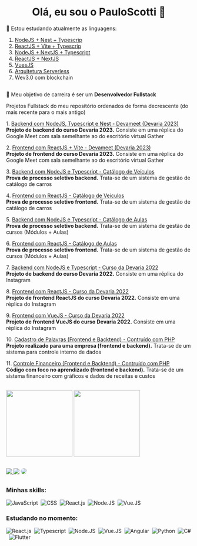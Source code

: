 <h1 align="center"> Olá, eu sou o PauloScotti 👋</h1>


🌱 Estou estudando atualmente as linguagens:

1. <a href="https://github.com/PauloScotti/devameet-nest-js">NodeJS + Nest + Typescrip</a>
1. <a href="https://github.com/PauloScotti/devameet-react-js">ReactJS + Vite + Typescrip</a>
1. <a href="https://github.com/PauloScotti/app-catalogo-veiculos-nodejs">NodeJS + NextJS + Typescript</a>
1. <a href="https://github.com/PauloScotti/app-catalogo-veiculos-reactjs">ReactJS + NextJS</a>
1. <a href="https://github.com/PauloScotti/devagram-vue-js">VuesJS</a>
1. <a href="https://github.com/PauloScotti/sls-devagram-typescript">Arquitetura Serverless</a>
1. Wev3.0 com blockchain

##

💬 Meu objetivo de carreira é ser um <strong>Desenvolvedor Fullstack</strong>

Projetos Fullstack do meu repositório ordenados de forma decrescente (do mais recente para o mais antigo)
<p>1. <a href="https://github.com/PauloScotti/devameet-nest-js">Backend com NodeJS, Typescript e Nest - Devameet (Devaria 2023)</a>
<br /><strong>Projeto de backend do curso Devaria 2023.</strong> Consiste em uma réplica do Google Meet com sala semelhante ao do escritório virtual Gather</p>
<p>2. <a href="https://github.com/PauloScotti/devameet-react-js">Frontend com ReactJS + Vite - Devameet (Devaria 2023)</a>
<br /><strong>Projeto de frontend do curso Devaria 2023.</strong> Consiste em uma réplica do Google Meet com sala semelhante ao do escritório virtual Gather</p>
<p>3. <a href="https://github.com/PauloScotti/app-catalogo-veiculos-nodejs">Backend com NodeJS e Typescript - Catálogo de Veículos</a>
<br /><strong>Prova de processo seletivo backend.</strong> Trata-se de um sistema de gestão de catálogo de carros</p>
<p>4. <a href="https://github.com/PauloScotti/app-catalogo-veiculos-reactjs">Frontend com ReactJS - Catálogo de Veículos</a>
<br /><strong>Prova de processo seletivo frontend.</strong> Trata-se de um sistema de gestão de catálogo de carros</p>
<p>5. <a href="https://github.com/PauloScotti/app-catalogo-aulas">Backend com NodeJS e Typescript - Catálogo de Aulas</a>
<br /><strong>Prova de processo seletivo backend.</strong> Trata-se de um sistema de gestão de cursos (Módulos + Aulas)</p>
<p>6. <a href="https://github.com/PauloScotti/app-catalogo-aulas-font">Frontend com ReactJS - Catálogo de Aulas</a>
<br /><strong>Prova de processo seletivo frontend.</strong> Trata-se de um sistema de gestão de cursos (Módulos + Aulas)</p>
<p>7. <a href="https://github.com/PauloScotti/devagram-nextjs">Backend com NodeJS e Typescript - Curso da Devaria 2022</a>
<br /><strong>Projeto de backend do curso Devaria 2022.</strong> Consiste em uma réplica do Instagram</p>
<p>8. <a href="https://github.com/PauloScotti/devagram-react">Frontend com ReactJS - Curso da Devaria 2022</a>
<br /><strong>Projeto de frontend ReactJS do curso Devaria 2022.</strong> Consiste em uma réplica do Instagram</p>
<p>9. <a href="https://github.com/PauloScotti/devagram-vue-js">Frontend com VueJS - Curso da Devaria 2022</a>
<br /><strong>Projeto de frontend VueJS do curso Devaria 2022.</strong> Consiste em uma réplica do Instagram</p>
<p>10. <a href="https://github.com/PauloScotti/controle_de_palavras">Cadastro de Palavras (Frontend e Backtend) - Contruído com PHP</a>
<br /><strong>Projeto realizado para uma empresa (frontend e backend).</strong> Trata-se de um sistema para controle interno de dados</p>
<p>11. <a href="https://github.com/PauloScotti/ControleFinanceiro">Controle Financeiro (Frontend e Backtend) - Contruído com PHP</a>
<br /><strong>Código com foco no aprendizado (frontend e backend).</strong> Trata-se de um sistema financeiro com gráficos e dados de receitas e custos</p>

##

<div>
  <img height="180em" src="https://github-readme-stats.vercel.app/api?username=PauloScotti&theme=algolia&show_icons=true" />
  <img height="180em" src="https://github-readme-stats.vercel.app/api/top-langs/?username=PauloScotti&theme=algolia" />
</div>

##

<div>
<a href="https://instagram.com/paulorscotti" target="_blank"><img src="https://img.shields.io/badge/-Instagram-%23E4405F?style=for-the-badge&logo=instagram&logoColor=white"</a>
<a href = "mailto:paulo.scotti@gmail.com"> <img src="https://img.shields.io/badge/-Gmail-%23333?style=for-the-badge&logo=gmail&logoColor=white" target="_blank"></a>
<a href="https://www.linkedin.com/in/paulo-scotti-94050a25/" target="_blank"><img src="https://img.shields.io/badge/-LinkedIn-%230077B5?style=for-the-badge&logo=linkedin&logoColor=white" style="border-radius: 30px" target="_blank"></a> 
 </div>

##

 ### Minhas skills:
![JavaScript](https://img.shields.io/badge/-JavaScript-0D1117?style=for-the-badge&logo=javascript&labelColor=0D1117)&nbsp;
![CSS](https://img.shields.io/badge/-CSS-0D1117?style=for-the-badge&logo=CSS3&logoColor=1572B6&labelColor=0D1117)&nbsp;
![React.js](https://img.shields.io/badge/-React.js-0D1117?style=for-the-badge&logo=react&labelColor=0D1117)&nbsp;
![Node.JS](https://img.shields.io/badge/-Node.JS-0D1117?style=for-the-badge&logo=node.js&labelColor=0D1117&textColor=0D1117)&nbsp;
![Vue.JS](https://img.shields.io/badge/-Vue.JS-0D1117?style=for-the-badge&logo=vue.js&labelColor=0D1117&textColor=0D1117)&nbsp;

### Estudando no momento:
![React.js](https://img.shields.io/badge/-React.js-0D1117?style=for-the-badge&logo=react&labelColor=0D1117)&nbsp;
![Typescript](https://img.shields.io/badge/-JavaScript-0D1117?style=for-the-badge&logo=javascript&labelColor=0D1117&textColor=0D1117)&nbsp;
![Node.JS](https://img.shields.io/badge/-Node.JS-0D1117?style=for-the-badge&logo=node.js&labelColor=0D1117&textColor=0D1117)&nbsp;
![Vue.JS](https://img.shields.io/badge/-Vue.JS-0D1117?style=for-the-badge&logo=vue.js&labelColor=0D1117&textColor=0D1117)&nbsp;
![Angular](https://img.shields.io/badge/-Angular-0D1117?style=for-the-badge&logo=angular&labelColor=0D1117&textColor=0D1117)&nbsp;
![Python](https://img.shields.io/badge/-Python-0D1117?style=for-the-badge&logo=python&labelColor=0D1117&textColor=0D1117)&nbsp;
![C#](https://img.shields.io/badge/-Csharp-0D1117?style=for-the-badge&logo=csharp&labelColor=0D1117&textColor=0D1117)&nbsp;
![Flutter](https://img.shields.io/badge/-Flutter-0D1117?style=for-the-badge&logo=flutter&labelColor=0D1117&textColor=0D1117)&nbsp;

##
